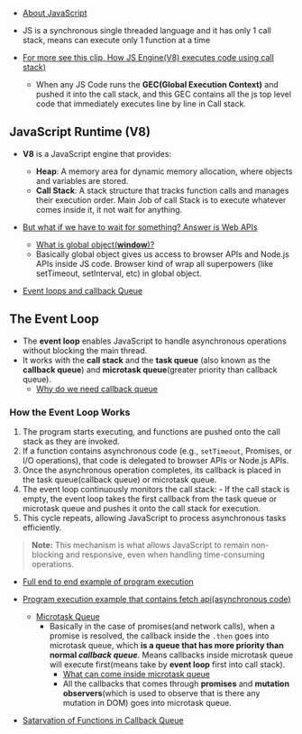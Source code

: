 - [About JavaScript](https://youtu.be/vFJbKR6zfCE?si=VK7U_D4kq55R5dz0&t=87)
- JS is a synchronous single threaded language and it has only 1 call stack, means can execute only 1 function at a time

- [For more see this clip, How JS Engine(V8) executes code using call stack) ](https://youtu.be/8zKuNo4ay8E?si=jVQx2lu1M5D5qEXl&t=47)
   - When any JS Code runs the **GEC(Global Execution Context)** and pushed it into the call stack, and this GEC contains all the js top level code that immediately executes line by line in Call stack. 


## JavaScript Runtime (V8)

- **V8** is a JavaScript engine that provides:
    - **Heap**: A memory area for dynamic memory allocation, where objects and variables are stored.
    - **Call Stack**: A stack structure that tracks function calls and manages their execution order. Main Job of call Stack is to execute whatever comes inside it, it not wait for anything.

- [But what if we have to wait for something? Answer is Web APIs](https://youtu.be/8zKuNo4ay8E?si=Q0WJJFyDB7ajae3e&t=227)
    - [What is global object(**window**)?](https://youtu.be/8zKuNo4ay8E?si=_HRPlTzEHBUIndTX&t=597)
    - Basically global object gives us access to browser APIs and Node.js APIs inside JS code. Browser kind of wrap all superpowers (like setTimeout, setInterval, etc) in global object.



- [Event loops and callback Queue](https://youtu.be/8zKuNo4ay8E?si=KU5SytxWDse3LfGq&t=967)

## The Event Loop

- The **event loop** enables JavaScript to handle asynchronous operations without blocking the main thread.
- It works with the **call stack** and the **task queue** (also known as the **callback queue**) and **microtask queue**(greater priority than callback queue).
    - [Why do we need callback queue](https://youtu.be/8zKuNo4ay8E?si=vcODNLtvKUCqH8jw&t=1507) 

### How the Event Loop Works

1. The program starts executing, and functions are pushed onto the call stack as they are invoked.
2. If a function contains asynchronous code (e.g., `setTimeout`, Promises, or I/O operations), that code is delegated to browser APIs or Node.js APIs.
3. Once the asynchronous operation completes, its callback is placed in the task queue(callback queue) or microtask queue.
4. The event loop continuously monitors the call stack:
        - If the call stack is empty, the event loop takes the first callback from the task queue or microtask queue and pushes it onto the call stack for execution.
5. This cycle repeats, allowing JavaScript to process asynchronous tasks efficiently.

> **Note:** This mechanism is what allows JavaScript to remain non-blocking and responsive, even when handling time-consuming operations.

- [Full end to end example of program execution](https://youtu.be/8zKuNo4ay8E?si=E8AIUY5p3rsHR3AS&t=1137)
- [Program execution example that contains fetch api(asynchronous code)](https://youtu.be/8zKuNo4ay8E?si=KFwEVqTZO3BRw8Cc&t=1637)
    - [Microtask Queue](https://youtu.be/8zKuNo4ay8E?si=dS3_-MC58PrUVmtl&t=1827)
         - Basically in the case of promises(and network calls), when a promise is resolved, the callback inside the `.then` goes into microtask queue, which **is a queue that has more priority than normal ***callback queue*****. Means callbacks inside microtask queue will execute first(means take by **event loop** first into call stack). 
             - [What can come inside microtask queue](https://youtu.be/8zKuNo4ay8E?si=AoO-WjByWyUOmfu-&t=2177)
             - All the callbacks that comes through **promises** and **mutation observers**(which is used to observe that is there any mutation in DOM) goes into microtask queue.

- [Satarvation of Functions in Callback Queue](https://youtu.be/8zKuNo4ay8E?si=9sQehbKK9qAdX_B4&t=2337)